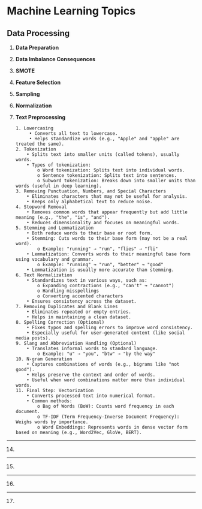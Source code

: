 
  

# Machine Learning Topics

## Data Processing

1.  **Data Preparation**

2.  **Data Imbalance Consequences**

3.  **SMOTE**

4.  **Feature Selection**

5.  **Sampling**

6.  **Normalization**

7.  **Text Preprocessing**

		1. Lowercasing
			 • Converts all text to lowercase.
			 • Helps standardize words (e.g., "Apple" and "apple" are treated the same).
		2. Tokenization
			• Splits text into smaller units (called tokens), usually words.
			• Types of tokenization:
				o Word tokenization: Splits text into individual words.
				o Sentence tokenization: Splits text into sentences.
				o Subword tokenization: Breaks down into smaller units than words (useful in deep learning).
		3. Removing Punctuation, Numbers, and Special Characters
			• Eliminates characters that may not be useful for analysis.
			• Keeps only alphabetical text to reduce noise.
		4. Stopword Removal
			• Removes common words that appear frequently but add little meaning (e.g., "the", "is", "and").
			• Reduces dimensionality and focuses on meaningful words.
		5. Stemming and Lemmatization
			• Both reduce words to their base or root form.
			• Stemming: Cuts words to their base form (may not be a real word).
				o Example: "running" → "run", "flies" → "fli"
			• Lemmatization: Converts words to their meaningful base form using vocabulary and grammar.
				o Example: "running" → "run", "better" → "good"
			• Lemmatization is usually more accurate than stemming.
		6. Text Normalization
			• Standardizes text in various ways, such as:
				o Expanding contractions (e.g., "can't" → "cannot")
				o Handling misspellings
				o Converting accented characters
			• Ensures consistency across the dataset.
		7. Removing Duplicates and Blank Lines
			• Eliminates repeated or empty entries.
			• Helps in maintaining a clean dataset.
		8. Spelling Correction (Optional)
	  		• Fixes typos and spelling errors to improve word consistency.
			• Especially useful for user-generated content (like social media posts).
		9. Slang and Abbreviation Handling (Optional)
			• Translates informal words to standard language.
				o Example: "u" → "you", "btw" → "by the way"
		10. N-gram Generation
			• Captures combinations of words (e.g., bigrams like "not good").
			• Helps preserve the context and order of words.
			• Useful when word combinations matter more than individual words.
		11. Final Step: Vectorization
			• Converts processed text into numerical format.
			• Common methods:
				o Bag of Words (BoW): Counts word frequency in each document.
				o TF-IDF (Term Frequency-Inverse Document Frequency): Weighs words by importance.
				o Word Embeddings: Represents words in dense vector form based on meaning (e.g., Word2Vec, GloVe, BERT).






________________________________________

14. 





________________________________________

15. 




________________________________________

16. 




________________________________________

17. 


